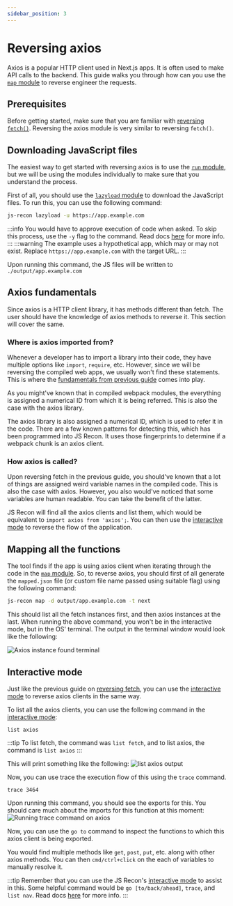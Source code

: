 ```yaml
---
sidebar_position: 3
---
```


# Reversing axios

Axios is a popular HTTP client used in Next.js apps. It is often used to make API calls to the backend. This guide walks you through how can you use the [`map` module](../../docs/modules/map.md) to reverse engineer the requests.

## Prerequisites

Before getting started, make sure that you are familiar with [reversing `fetch()`](./reversing_fetch.md). Reversing the axios module is very similar to reversing `fetch()`.

## Downloading JavaScript files

The easiest way to get started with reversing axios is to use the [`run` module](../../docs/modules/run.md), but we will be using the modules individually to make sure that you understand the process.

First of all, you should use the [`lazyload` module](../../docs/modules/lazyload.md) to download the JavaScript files. To run this, you can use the following command:

```bash
js-recon lazyload -u https://app.example.com
```

:::info
You would have to approve execution of code when asked. To skip this process, use the `-y` flag to the command. Read docs [here](../../docs/modules/lazyload.md) for more info.
:::
:::warning
The example uses a hypothetical app, which may or may not exist. Replace `https://app.example.com` with the target URL.
:::

Upon running this command, the JS files will be written to `./output/app.example.com`

## Axios fundamentals

Since axios is a HTTP client library, it has methods different than fetch. The user should have the knowledge of axios methods to reverse it. This section will cover the same.

### Where is axios imported from?

Whenever a developer has to import a library into their code, they have multiple options like `import`, `require`, etc. However, since we will be reversing the compiled web apps, we usually won't find these statements. This is where the [fundamentals from previous guide](./reversing_fetch.md#fundamentals) comes into play.

As you might've known that in compiled webpack modules, the everything is assigned a numerical ID from which it is being referred. This is also the case with the axios library.

The axios library is also assigned a numerical ID, which is used to refer it in the code. There are a few known patterns for detecting this, which has been programmed into JS Recon. It uses those fingerprints to determine if a webpack chunk is an axios client.

### How axios is called?

Upon reversing fetch in the previous guide, you should've known that a lot of things are assigned weird variable names in the compiled code. This is also the case with axios. However, you also would've noticed that some variables are human readable. You can take the benefit of the latter.

JS Recon will find all the axios clients and list them, which would be equivalent to `import axios from 'axios';`. You can then use the [interactive mode](../../docs/modules/interactive_mode/next-js.md) to reverse the flow of the application.

## Mapping all the functions

The tool finds if the app is using axios client when iterating through the code in the [`map` module](../../docs/modules/map.md). So, to reverse axios, you should first of all generate the `mapped.json` file (or custom file name passed using suitable flag) using the following command:

```bash
js-recon map -d output/app.example.com -t next
```

This should list all the fetch instances first, and then axios instances at the last. When running the above command, you won't be in the interactive mode, but in the OS' terminal. The output in the terminal window would look like the following:

![Axios instance found terminal](/img/guides/next_js/reversing_axios/axios_instance_found_terminal.png)

## Interactive mode

Just like the previous guide on [reversing fetch](./reversing_fetch.md), you can use the [interactive mode](../../docs/modules/interactive_mode/next-js.md) to reverse axios clients in the same way.

To list all the axios clients, you can use the following command in the [interactive mode](../../docs/modules/interactive_mode/next-js.md):

```
list axios
```

:::tip
To list fetch, the command was `list fetch`, and to list axios, the command is `list axios`
:::

This will print something like the following:
![`list axios` output](/img/guides/next_js/reversing_axios/list_axios_interactive_mode.png)

Now, you can use trace the execution flow of this using the `trace` command.

```
trace 3464
```

Upon running this command, you should see the exports for this. You should care much about the imports for this function at this moment:
![Running trace command on axios](/img/guides/next_js/reversing_axios/trace_on_axios.png)

Now, you can use the `go to` command to inspect the functions to which this axios client is being exported.

You would find multiple methods like `get`, `post`, `put`, etc. along with other axios methods. You can then `cmd/ctrl+click` on the each of variables to manually resolve it.

:::tip
Remember that you can use the JS Recon's [interactive mode](../../docs/modules/interactive_mode/next-js.md) to assist in this. Some helpful command would be `go [to/back/ahead]`, `trace`, and `list nav`. Read docs [here](../../docs/modules/interactive_mode/next-js.md) for more info.
:::
